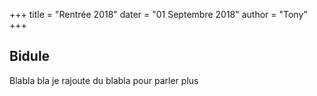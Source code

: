 +++
title = "Rentrée 2018"
dater = "01 Septembre 2018"
author = "Tony"
+++

## Bidule

Blabla bla
je rajoute du blabla pour parler plus
